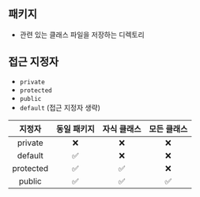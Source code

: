 ## 패키지

- 관련 있는 클래스 파일을 저장하는 디렉토리

## 접근 지정자

- `private`
- `protected`
- `public`
- `default` (접근 지정자 생략)

|  지정자   | 동일 패키지 | 자식 클래스 | 모든 클래스 |
| :-------: | :---------: | :---------: | :---------: |
|  private  |     ❌      |     ❌      |     ❌      |
|  default  |     ✅      |     ❌      |     ❌      |
| protected |     ✅      |     ✅      |     ❌      |
|  public   |     ✅      |     ✅      |     ✅      |
